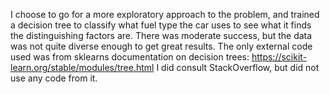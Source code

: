 I choose to go for a more exploratory approach to the problem, and trained a decision tree to classify what fuel type the car uses to see what it finds the distinguishing factors are. There was moderate success, but the data was not quite diverse enough to get great results.
The only external code used was from sklearns documentation on decision trees: https://scikit-learn.org/stable/modules/tree.html
I did consult StackOverflow, but did not use any code from it.
